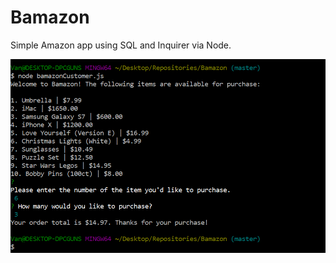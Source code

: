 # Bamazon
Simple Amazon app using SQL and Inquirer via Node.

![test](screenshots/Working.png?raw=true "Working")
